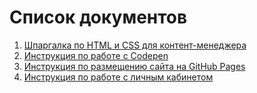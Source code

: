 # Список документов

1. [Шпаргалка по HTML и CSS для контент-менеджера](https://ikrieg.github.io/guides/wm-cheat-sheet)
2. [Инструкция по работе с Codepen](codepen/codepen.md)
3. [Инструкция по размещению сайта на GitHub Pages](github-pages/github-pages.md)
4. [Инструкция по работе с личным кабинетом](account/account.md)